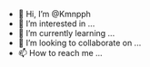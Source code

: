 - 👋 Hi, I’m @Kmnpph
- 👀 I’m interested in ...
- 🌱 I’m currently learning ...
- 💞️ I’m looking to collaborate on ...
- 📫 How to reach me ...

<!---
Kmnpph/Kmnpph is a ✨ special ✨ repository because its `README.md` (this file) appears on your GitHub profile.
You can click the Preview link to take a look at your changes.
--->
